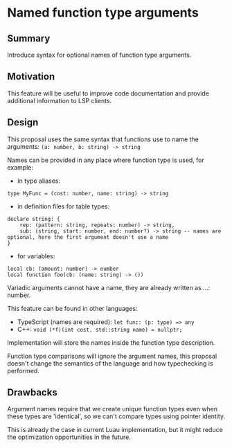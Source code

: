 # Named function type arguments

## Summary

Introduce syntax for optional names of function type arguments.

## Motivation

This feature will be useful to improve code documentation and provide additional information to LSP clients.

## Design

This proposal uses the same syntax that functions use to name the arguments: `(a: number, b: string) -> string`

Names can be provided in any place where function type is used, for example:

* in type aliases:
```
type MyFunc = (cost: number, name: string) -> string
```

* in definition files for table types:
```
declare string: {
    rep: (pattern: string, repeats: number) -> string,
    sub: (string, start: number, end: number?) -> string -- names are optional, here the first argument doesn't use a name
}
```

* for variables:
```
local cb: (amount: number) -> number
local function foo(cb: (name: string) -> ())
```

Variadic arguments cannot have a name, they are already written as ...: number.

This feature can be found in other languages:

* TypeScript (names are required): `let func: (p: type) => any`
* C++: `void (*f)(int cost, std::string name) = nullptr;`

Implementation will store the names inside the function type description.

Function type comparisons will ignore the argument names, this proposal doesn't change the semantics of the language and how typechecking is performed.

## Drawbacks

Argument names require that we create unique function types even when these types are 'identical', so we can't compare types using pointer identity.

This is already the case in current Luau implementation, but it might reduce the optimization opportunities in the future.
